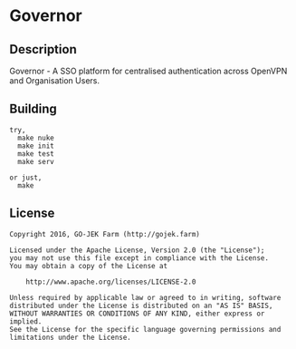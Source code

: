 # Governor

## Description
Governor - A SSO platform for centralised authentication across OpenVPN and Organisation Users.

## Building

```
try,
  make nuke
  make init
  make test
  make serv

or just,
  make
```

## License
```
Copyright 2016, GO-JEK Farm (http://gojek.farm)

Licensed under the Apache License, Version 2.0 (the "License");
you may not use this file except in compliance with the License.
You may obtain a copy of the License at

    http://www.apache.org/licenses/LICENSE-2.0

Unless required by applicable law or agreed to in writing, software
distributed under the License is distributed on an "AS IS" BASIS,
WITHOUT WARRANTIES OR CONDITIONS OF ANY KIND, either express or implied.
See the License for the specific language governing permissions and
limitations under the License.
```
